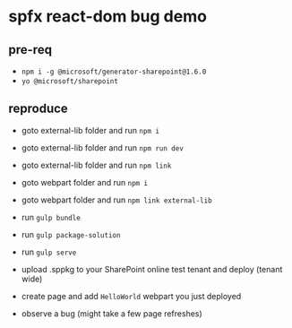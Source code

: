 # spfx react-dom bug demo

## pre-req

* `npm i -g @microsoft/generator-sharepoint@1.6.0`
* `yo @microsoft/sharepoint`

## reproduce

* goto external-lib folder and run `npm i`
* goto external-lib folder and run `npm run dev`
* goto external-lib folder and run `npm link`

* goto webpart folder and run `npm i`
* goto webpart folder and run `npm link external-lib`

* run `gulp bundle`
* run `gulp package-solution`
* run `gulp serve`

* upload .sppkg to your SharePoint online test tenant and deploy (tenant wide)
* create page and add `HelloWorld` webpart you just deployed
* observe a bug (might take a few page refreshes)
